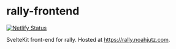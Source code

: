 # rally-frontend

[![Netlify Status](https://api.netlify.com/api/v1/badges/0e184f50-47c7-406e-9486-5c2f9a232034/deploy-status)](https://app.netlify.com/sites/remarkable-gecko-58a1c3/deploys)

SvelteKit front-end for rally. Hosted at https://rally.noahjutz.com.